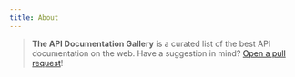 ```yaml
---
title: About
---
```


> **The API Documentation Gallery** is a curated list of the best API documentation on the web.
> Have a suggestion in mind? [Open a pull request](https://github.com/yosriady/apidocs-gallery)!